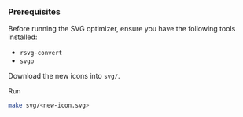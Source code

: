 ### Prerequisites

Before running the SVG optimizer, ensure you have the following tools installed:
- `rsvg-convert`
- `svgo`

Download the new icons into `svg/`.

Run

```sh
make svg/<new-icon.svg>
```
